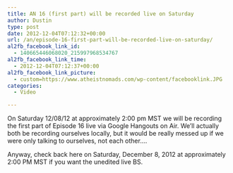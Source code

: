 ```yaml
---
title: AN 16 (first part) will be recorded live on Saturday
author: Dustin
type: post
date: 2012-12-04T07:12:32+00:00
url: /an/episode-16-first-part-will-be-recorded-live-on-saturday/
al2fb_facebook_link_id:
  - 140665446068020_215997968534767
al2fb_facebook_link_time:
  - 2012-12-04T07:12:37+00:00
al2fb_facebook_link_picture:
  - custom=https://www.atheistnomads.com/wp-content/facebooklink.JPG
categories:
  - Video

---
```

On Saturday 12/08/12 at approximately 2:00 pm MST we will be recording the first part of Episode 16 live via Google Hangouts on Air. We&#8217;ll actually both be recording ourselves locally, but it would be really messed up if we were only talking to ourselves, not each other&#8230;.

Anyway, check back here on Saturday, December 8, 2012 at approximately 2:00 PM MST if you want the unedited live BS.